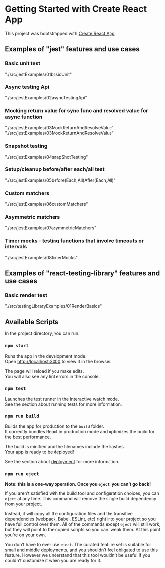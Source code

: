 # Getting Started with Create React App

This project was bootstrapped with [Create React App](https://github.com/facebook/create-react-app).

## Examples of "jest" features and use cases

### Basic unit test

"./src/jestExamples/01basicUnit"

### Async testing Api

"./src/jestExamples/02asyncTestingApi"

### Mocking return value for sync func and resolved value for async function

"./src/jestExamples/03MockReturnAndResolveValue"
"./src/jestExamples/03MockReturnAndResolveValue"

### Snapshot testing

"./src/jestExamples/04snapShotTesting"

### Setup/cleanup before/after each/all test

"./src/jestExamples/05before(Each,All)Afler(Each,All)"

### Custom matchers

"./src/jestExamples/06customMatchers"

### Asymmetric matchers

"./src/jestExamples/07asymmetricMatchers"

### Timer mocks - testing functions that involve timeouts or intervals

"./src/jestExamples/08timerMocks"

## Examples of "react-testing-library" features and use cases

### Basic render test

"./src/testingLibraryExamples/01RenderBasics"

## Available Scripts

In the project directory, you can run:

### `npm start`

Runs the app in the development mode.\
Open [http://localhost:3000](http://localhost:3000) to view it in the browser.

The page will reload if you make edits.\
You will also see any lint errors in the console.

### `npm test`

Launches the test runner in the interactive watch mode.\
See the section about [running tests](https://facebook.github.io/create-react-app/docs/running-tests) for more information.

### `npm run build`

Builds the app for production to the `build` folder.\
It correctly bundles React in production mode and optimizes the build for the best performance.

The build is minified and the filenames include the hashes.\
Your app is ready to be deployed!

See the section about [deployment](https://facebook.github.io/create-react-app/docs/deployment) for more information.

### `npm run eject`

**Note: this is a one-way operation. Once you `eject`, you can’t go back!**

If you aren’t satisfied with the build tool and configuration choices, you can `eject` at any time. This command will remove the single build dependency from your project.

Instead, it will copy all the configuration files and the transitive dependencies (webpack, Babel, ESLint, etc) right into your project so you have full control over them. All of the commands except `eject` will still work, but they will point to the copied scripts so you can tweak them. At this point you’re on your own.

You don’t have to ever use `eject`. The curated feature set is suitable for small and middle deployments, and you shouldn’t feel obligated to use this feature. However we understand that this tool wouldn’t be useful if you couldn’t customize it when you are ready for it.
